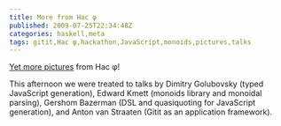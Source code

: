 ```yaml
---
title: More from Hac φ
published: 2009-07-25T22:34:48Z
categories: haskell,meta
tags: gitit,Hac φ,hackathon,JavaScript,monoids,pictures,talks
---
```


<a href="http://yorgeys.smugmug.com/gallery/9039600_Ra9wn/1/601548513_bBSbf">Yet more pictures</a> from Hac φ!

This afternoon we were treated to talks by Dimitry Golubovsky (typed JavaScript generation), Edward Kmett (monoids library and monoidal parsing), Gershom Bazerman (DSL and quasiquoting for JavaScript generation), and Anton van Straaten (Gitit as an application framework).

